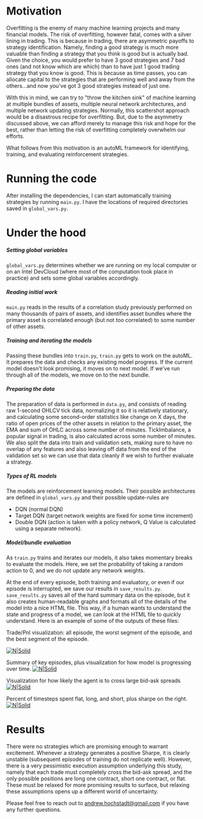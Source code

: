 # Motivation

Overfitting is the enemy of many machine learning projects and many financial models. The risk of overfitting, however fatal, comes with a silver lining in trading. This is because in trading, there are asymmetric payoffs to strategy identification. Namely, finding a good strategy is much more valuable than finding a strategy that you think is good but is actually bad. Given the choice, you would prefer to have 3 good strategies and 7 bad ones (and not know which are which) than to have just 1 good trading strategy that you know is good. This is because as time passes, you can allocate capital to the strategies that are performing well and away from the others...and now you've got 3 good strategies instead of just one.

With this in mind, we can try to "throw the kitchen sink" of machine learning at multiple bundles of assets, multiple neural network architectures, and multiple network updating strategies. Normally, this scattershot approach would be a disastrous recipe for overfitting. But, due to the asymmetry discussed above, we can afford merely to manage this risk and hope for the best, rather than letting the risk of overfitting completely overwhelm our efforts. 

What follows from this motivation is an autoML framework for identifying, training, and evaluating reinforcement strategies.

# Running the code
After installing the dependencies, I can start automatically training strategies by running `main.py`. I have the locations of required directories saved in `global_vars.py`. 

# Under the hood
##### Setting global variables
`global_vars.py` determines whether we are running on my local computer or on an Intel DevCloud (where most of the computation took place in practice) and sets some global variables accordingly.

##### Reading initial work
`main.py` reads in the results of a correlation study previously performed on many thousands of pairs of assets, and identifies asset bundles where the primary asset is correlated enough (but not *too* correlated) to some number of other assets.

##### Training and iterating the models
Passing these bundles into `train.py`, `train.py` gets to work on the autoML. It prepares the data and checks any existing model progress. If the current model doesn't look promising, it moves on to next model. If we've run through all of the models, we move on to the next bundle. 

##### Preparing the data
The preparation of data is performed in `data.py`, and consists of reading raw 1-second OHLCV tick data, normalizing it so it is relatively stationary, and calculating some second-order statistics like change on X days, the ratio of open prices of the other assets in relation to the primary asset, the EMA and sum of OHLC across some number of minutes. TickImbalance, a popular signal in trading, is also calculated across some number of minutes. We also split the data into train and validation sets, making sure to have no overlap of any features and also leaving off data from the end of the validation set so we can use that data cleanly if we wish to further evaluate a strategy.

##### Types of RL models
The models are reinforcement learning models. Their possible architectures are defined in `global_vars.py` and their possible update-rules are 
- DQN (normal DQN)
- Target DQN (target network weights are fixed for some time increment)
- Double DQN (action is taken with a policy network, Q Value is calculated using a separate network).  

##### Model/bundle evaluation
As `train.py` trains and iterates our models, it also takes momentary breaks to evaluate the models. Here, we set the probability of taking a random action to 0, and we do not update any network weights.

At the end of every episode, both training and evaluatory, or even if our episode is interrupted, we save our results in `save_results.py`. `save_results.py` saves all of the hard summary data on the episode, but it also creates human-readable graphs and formats all of the details of the model into a nice HTML file. This way, if a human wants to understand the state and progress of a model, we can look at the HTML file to quickly understand. Here is an example of some of the outputs of these files: 

Trade/Pnl visualization: all episode, the worst segment of the episode, and the best segment of the episode.

[![N|Solid](https://lh3.googleusercontent.com/gX-D6C7Hjf4G3O4ZaVXF6WSBdl5WXEIoDwpfRwuDSYfa1vJuKxgfBnRveCF4h_72FGL6_irrHeyLRThA4VRoD0EzI2ZJ_IokYpIzWeAE_WURQ4cqaec9m68-ajDJpIOxRAsbWmxxzQ=w2400)](https://lh3.googleusercontent.com/gX-D6C7Hjf4G3O4ZaVXF6WSBdl5WXEIoDwpfRwuDSYfa1vJuKxgfBnRveCF4h_72FGL6_irrHeyLRThA4VRoD0EzI2ZJ_IokYpIzWeAE_WURQ4cqaec9m68-ajDJpIOxRAsbWmxxzQ=w2400)

Summary of key episodes, plus visualization for how model is progressing over time.
[![N|Solid](https://lh3.googleusercontent.com/aYkRNgdw-V0ZLGFZN3-NfvqM_t5CIKGTh7VYakhbIwGS5Xezt28fihAihZkJax0MMDKRjgc-DaLu085ta_G0wenqpfeDDlU8h97R9MyW9kDd2cDSKpanp47hCaKTADQouMvskaWJwA=w2400)](https://lh3.googleusercontent.com/aYkRNgdw-V0ZLGFZN3-NfvqM_t5CIKGTh7VYakhbIwGS5Xezt28fihAihZkJax0MMDKRjgc-DaLu085ta_G0wenqpfeDDlU8h97R9MyW9kDd2cDSKpanp47hCaKTADQouMvskaWJwA=w2400)

Visualization for how likely the agent is to cross large bid-ask spreads
[![N|Solid](https://lh3.googleusercontent.com/Qskg-v_0HT98bPKndTTaUKlDurgmOaE1QpLBk9D8DU3KwOOg_y1T_eAI51ibmC9w5OLrwK3Tta5jBAit_-QZDZHf6oWDFcRmbSdoHTPfFNZvGwm4gP3FkCoi3Oalu4_XrBWewQ7NXg=w2400)](https://lh3.googleusercontent.com/Qskg-v_0HT98bPKndTTaUKlDurgmOaE1QpLBk9D8DU3KwOOg_y1T_eAI51ibmC9w5OLrwK3Tta5jBAit_-QZDZHf6oWDFcRmbSdoHTPfFNZvGwm4gP3FkCoi3Oalu4_XrBWewQ7NXg=w2400)

Percent of timesteps spent flat, long, and short, plus sharpe on the right.
[![N|Solid](https://lh3.googleusercontent.com/aSbvRr_aII_IbRTuFS_vaEFRaz-iuNUcfb7RpLXUS_4Zn8zunMchFlT65FWCSLEB8FlRKbTjYpgM7n3CuYz3m1xdi5bMw9eQ4gJO3JoC0KJNaxwsWZYxnoDRYGfZyDL2ZoEC5j5kPA=w2400)](https://lh3.googleusercontent.com/aSbvRr_aII_IbRTuFS_vaEFRaz-iuNUcfb7RpLXUS_4Zn8zunMchFlT65FWCSLEB8FlRKbTjYpgM7n3CuYz3m1xdi5bMw9eQ4gJO3JoC0KJNaxwsWZYxnoDRYGfZyDL2ZoEC5j5kPA=w2400)

# Results
There were no strategies which are promising enough to warrant excitement. Whenever a strategy generates a positive Sharpe, it is clearly unstable (subsequent episodes of training do not replicate well). However, there is a very pessimistic execution assumption underlying this study, namely that each trade must completely cross the bid-ask spread, and the only possible positions are long one contract, short one contract, or flat. These must be relaxed for more promising results to surface, but relaxing these assumptions opens up a different world of uncertainty.

Please feel free to reach out to andrew.hochstadt@gmail.com if you have any further questions.
